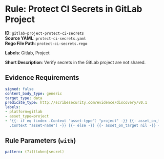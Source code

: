 # Rule: Protect CI Secrets in GitLab Project

**ID**: `gitlab-project-protect-ci-secrets`  
**Source YAML**: `protect-ci-secrets.yaml`  
**Rego File Path**: `protect-ci-secrets.rego`  

**Labels**: Gitlab, Project

**Short Description**: Verify secrets in the GitLab project are not shared.

## Evidence Requirements

```yaml
signed: false
content_body_type: generic
target_type: data
predicate_type: http://scribesecurity.com/evidence/discovery/v0.1
labels:
- platform=gitlab
- asset_type=project
- '{{- if eq (index .Context "asset-type") "project" -}} {{- asset_on_target (index
  .Context "asset-name") -}} {{- else -}} {{- asset_on_target nil -}} {{- end -}}'
```
## Rule Parameters (`with`)

```yaml
pattern: (?i)(token|secret)
```
